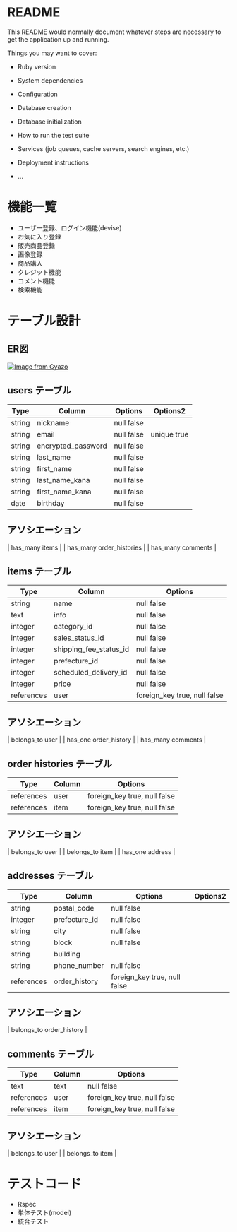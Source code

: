 # README

This README would normally document whatever steps are necessary to get the
application up and running.

Things you may want to cover:

* Ruby version

* System dependencies

* Configuration

* Database creation

* Database initialization

* How to run the test suite

* Services (job queues, cache servers, search engines, etc.)

* Deployment instructions

* ...




# 機能一覧

- ユーザー登録、ログイン機能(devise)
 - お気に入り登録
- 販売商品登録
 -  画像登録
- 商品購入
 - クレジット機能 
- コメント機能
- 検索機能




# テーブル設計  

## ER図
[![Image from Gyazo](https://i.gyazo.com/8229ca8ad659309d278ce0f20ea7db68.png)](https://gyazo.com/8229ca8ad659309d278ce0f20ea7db68)


## users テーブル

| Type | Column | Options | Options2 |
| ---- | ------ | ------- | ------- |
| string | nickname | null false |
| string | email | null false| unique true |
| string | encrypted_password | null false |
| string | last_name | null false |
| string | first_name | null false |
| string | last_name_kana | null false |
| string | first_name_kana | null false |
| date | birthday | null false |

## アソシエーション 

| has_many items |
| has_many order_histories |
| has_many comments |




## items テーブル

| Type | Column | Options |
| ---- | ------ | ------- |
| string | name | null false |
| text | info | null false |
| integer | category_id | null false |
| integer | sales_status_id | null false |
| integer | shipping_fee_status_id | null false |
| integer | prefecture_id | null false |
| integer | scheduled_delivery_id | null false |
| integer | price | null false |
| references | user | foreign_key true, null false |

## アソシエーション

| belongs_to user |
| has_one order_history |
| has_many comments |




## order histories テーブル

| Type | Column | Options |
| ---- | ------ | ------- |
| references | user | foreign_key true, null false |
| references | item | foreign_key true, null false |

## アソシエーション

| belongs_to user |
| belongs_to item |
| has_one address |




## addresses テーブル

| Type | Column | Options | Options2 |
| ---- | ------ | ------- | ------- |
| string | postal_code | null false |
| integer | prefecture_id | null false |
| string | city | null false |
| string | block | null false |
| string | building |
| string | phone_number | null false |
| references | order_history | foreign_key true, null false |


## アソシエーション

| belongs_to order_history |




## comments テーブル

| Type | Column | Options |
| ---- | ------ | ------- |
| text | text | null false |
| references| user | foreign_key true, null false |
| references | item | foreign_key true, null false |

## アソシエーション

| belongs_to user |
| belongs_to item |




# テストコード
- Rspec
 - 単体テスト(model)
 - 統合テスト